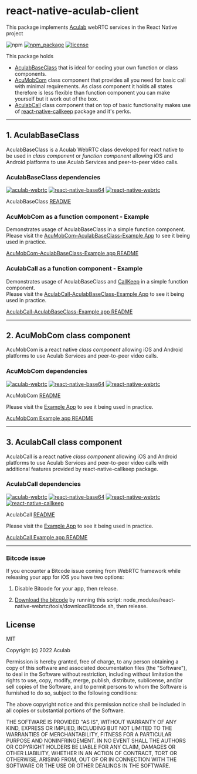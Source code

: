 # react-native-aculab-client

This package implements [Aculab](https://www.aculab.com/) webRTC services in the React Native project

![npm](https://img.shields.io/npm/dw/react-native-aculab-client)
[![npm_package](https://img.shields.io/npm/v/react-native-aculab-client?color=green)](https://www.npmjs.com/package/react-native-aculab-client)
[![license](https://img.shields.io/npm/l/react-native-aculab-client)](https://github.com/aculab-com/react-native-aculab-client/blob/main/LICENSE)

This package holds

- [AculabBaseClass](https://github.com/aculab-com/react-native-aculab-client/tree/CA-1832-create-classes-from-components#1-aculabbaseclass) that is ideal for coding your own function or class components.
- [AcuMobCom](https://github.com/aculab-com/react-native-aculab-client/tree/CA-1832-create-classes-from-components#2-acumobcom-class-component) class component that provides all you need for basic call with minimal requirements. As class component it holds all states therefore is less flexible than function component you can make yourself but it work out of the box.
- [AculabCall](https://github.com/aculab-com/react-native-aculab-client/tree/CA-1832-create-classes-from-components#3-aculabcall-class-component) class component that on top of basic functionality makes use of [react-native-callkeep](https://github.com/react-native-webrtc/react-native-callkeep) package and it's perks.

---

## 1. AculabBaseClass

AculabBaseClass is a Aculab WebRTC class developed for react native to be used in *class component* or *function component* allowing iOS and Android platforms to use Aculab Services and peer-to-peer video calls.

### AculabBaseClass dependencies

[![aculab-webrtc](https://img.shields.io/npm/dependency-version/react-native-aculab-client/aculab-webrtc)](https://www.npmjs.com/package/aculab-webrtc)
[![react-native-base64](https://img.shields.io/npm/dependency-version/react-native-aculab-client/react-native-base64)](https://www.npmjs.com/package/react-native-base64)
[![react-native-webrtc](https://img.shields.io/npm/dependency-version/react-native-aculab-client/peer/react-native-webrtc)](https://www.npmjs.com/package/react-native-webrtc)

AculabBaseClass [README](https://github.com/aculab-com/react-native-aculab-client/blob/main/src/AculabBaseClass-README.md)

### AcuMobCom as a function component - Example

Demonstrates usage of AculabBaseClass in a simple function component.  
Please visit the [AcuMobCom-AculabBaseClass-Example App](https://github.com/aculab-com/AcuMobCom-AculabBaseClass-Example) to see it being used in practice.

[AcuMobCom-AculabBaseClass-Example app README](https://github.com/aculab-com/AcuMobCom-AculabBaseClass-Example/blob/main/README.md)

### AculabCall as a function component - Example

Demonstrates usage of AculabBaseClass and [CallKeep](https://github.com/react-native-webrtc/react-native-callkeep) in a simple function component.  
Please visit the [AculabCall-AculabBaseClass-Example App](https://github.com/aculab-com/AculabCall-AculabBaseClass-Example) to see it being used in practice.

[AculabCall-AculabBaseClass-Example app README](https://github.com/aculab-com/AculabCall-AculabBaseClass-Example/blob/main/README.md)

---

## 2. AcuMobCom class component

AcuMobCom is a react native *class component* allowing iOS and Android platforms to use Aculab Services and peer-to-peer video calls.

### AcuMobCom dependencies

[![aculab-webrtc](https://img.shields.io/npm/dependency-version/react-native-aculab-client/aculab-webrtc)](https://www.npmjs.com/package/aculab-webrtc)
[![react-native-base64](https://img.shields.io/npm/dependency-version/react-native-aculab-client/react-native-base64)](https://www.npmjs.com/package/react-native-base64)
[![react-native-webrtc](https://img.shields.io/npm/dependency-version/react-native-aculab-client/peer/react-native-webrtc)](https://www.npmjs.com/package/react-native-webrtc)

AcuMobCom [README](https://github.com/aculab-com/react-native-aculab-client/blob/main/src/AcuMobCom-README.md)

Please visit the [Example App](https://github.com/aculab-com/AcuMobCom-Example) to see it being used in practice.

[AcuMobCom Example app README](https://github.com/aculab-com/AcuMobCom-Example/blob/main/README.md)

---

## 3. AculabCall class component

AculabCall is a react native *class component* allowing iOS and Android platforms to use Aculab Services and peer-to-peer video calls with additional features provided by react-native-callkeep package.

### AculabCall dependencies

[![aculab-webrtc](https://img.shields.io/npm/dependency-version/react-native-aculab-client/aculab-webrtc)](https://www.npmjs.com/package/aculab-webrtc)
[![react-native-base64](https://img.shields.io/npm/dependency-version/react-native-aculab-client/react-native-base64)](https://www.npmjs.com/package/react-native-base64)
[![react-native-webrtc](https://img.shields.io/npm/dependency-version/react-native-aculab-client/peer/react-native-webrtc)](https://www.npmjs.com/package/react-native-webrtc)
[![react-native-callkeep](https://img.shields.io/npm/dependency-version/react-native-aculab-client/dev/react-native-callkeep)](https://www.npmjs.com/package/react-native-callkeep)

AculabCall [README](https://github.com/aculab-com/react-native-aculab-client/blob/aculabcall/src/AculabCall-README.md)

Please visit the [Example App](https://github.com/aculab-com/AculabCall-Example) to see it being used in practice.

[AculabCall Example app README](https://github.com/aculab-com/AculabCall-Example/blob/main/README.md)

---

### Bitcode issue

If you encounter a Bitcode issue coming from WebRTC framework while releasing your app for iOS you have two options:

1. Disable Bitcode for your app, then release.

2. [Download the bitcode](https://github.com/jitsi/jitsi-meet/issues/4209) by running this script: node_modules/react-native-webrtc/tools/downloadBitcode.sh, then release.

## License

MIT

Copyright (c) 2022 Aculab

Permission is hereby granted, free of charge, to any person obtaining a copy
of this software and associated documentation files (the "Software"), to deal
in the Software without restriction, including without limitation the rights
to use, copy, modify, merge, publish, distribute, sublicense, and/or sell
copies of the Software, and to permit persons to whom the Software is
furnished to do so, subject to the following conditions:

The above copyright notice and this permission notice shall be included in all
copies or substantial portions of the Software.

THE SOFTWARE IS PROVIDED "AS IS", WITHOUT WARRANTY OF ANY KIND, EXPRESS OR
IMPLIED, INCLUDING BUT NOT LIMITED TO THE WARRANTIES OF MERCHANTABILITY,
FITNESS FOR A PARTICULAR PURPOSE AND NONINFRINGEMENT. IN NO EVENT SHALL THE
AUTHORS OR COPYRIGHT HOLDERS BE LIABLE FOR ANY CLAIM, DAMAGES OR OTHER
LIABILITY, WHETHER IN AN ACTION OF CONTRACT, TORT OR OTHERWISE, ARISING FROM,
OUT OF OR IN CONNECTION WITH THE SOFTWARE OR THE USE OR OTHER DEALINGS IN THE
SOFTWARE.
